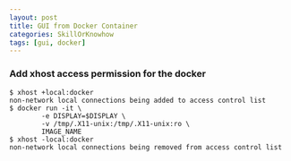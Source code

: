 ```yaml
---
layout: post
title: GUI from Docker Container
categories: SkillOrKnowhow
tags: [gui, docker]
---
```


### Add xhost access permission for the docker

```terminal
$ xhost +local:docker
non-network local connections being added to access control list
$ docker run -it \
        -e DISPLAY=$DISPLAY \
        -v /tmp/.X11-unix:/tmp/.X11-unix:ro \
        IMAGE_NAME
$ xhost -local:docker
non-network local connections being removed from access control list
```
